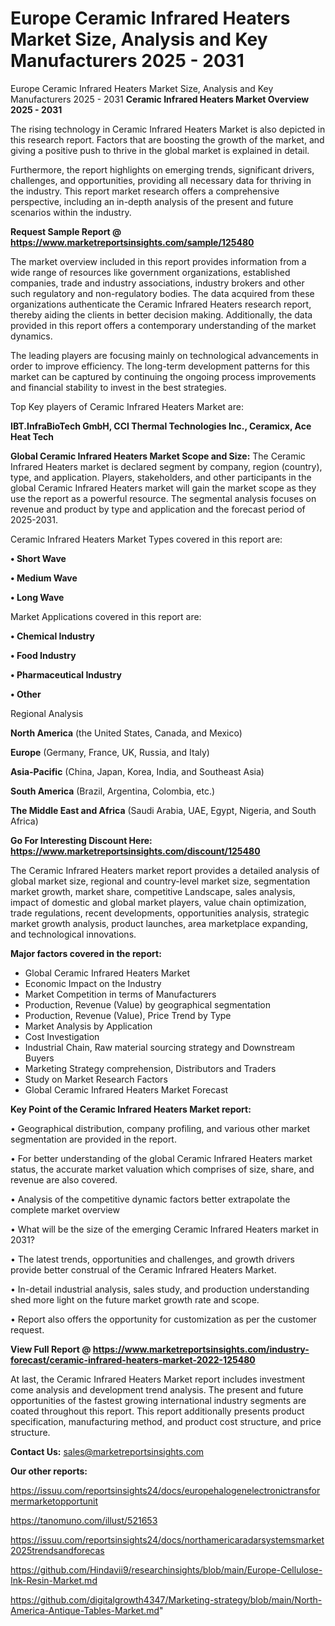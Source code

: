 # Europe Ceramic Infrared Heaters Market Size, Analysis and Key Manufacturers 2025 - 2031
Europe Ceramic Infrared Heaters Market Size, Analysis and Key Manufacturers 2025 - 2031
<Strong> Ceramic Infrared Heaters Market Overview 2025 - 2031</strong>

The rising technology in Ceramic Infrared Heaters Market is also depicted in this research report. Factors that are boosting the growth of the market, and giving a positive push to thrive in the global market is explained in detail.

Furthermore, the report highlights on emerging trends, significant drivers, challenges, and opportunities, providing all necessary data for thriving in the industry. This report market research offers a comprehensive perspective, including an in-depth analysis of the present and future scenarios within the industry.

<strong>Request Sample Report @ <a href=https://www.marketreportsinsights.com/sample/125480>https://www.marketreportsinsights.com/sample/125480</a></strong>

The market overview included in this report provides information from a wide range of resources like government organizations, established companies, trade and industry associations, industry brokers and other such regulatory and non-regulatory bodies. The data acquired from these organizations authenticate the Ceramic Infrared Heaters research report, thereby aiding the clients in better decision making. Additionally, the data provided in this report offers a contemporary understanding of the market dynamics.

The leading players are focusing mainly on technological advancements in order to improve efficiency. The long-term development patterns for this market can be captured by continuing the ongoing process improvements and financial stability to invest in the best strategies.

Top Key players of Ceramic Infrared Heaters Market are:

<strong>IBT.InfraBioTech GmbH, CCI Thermal Technologies Inc., Ceramicx, Ace Heat Tech</strong>

<strong><b>Global Ceramic Infrared Heaters Market Scope and Size:</b></strong>
The Ceramic Infrared Heaters market is declared segment by company, region (country), type, and application. Players, stakeholders, and other participants in the global Ceramic Infrared Heaters market will gain the market scope as they use the report as a powerful resource. The segmental analysis focuses on revenue and product by type and application and the forecast period of 2025-2031.

Ceramic Infrared Heaters Market Types covered in this report are:

<strong>• Short Wave

• Medium Wave

• Long Wave</strong>

Market Applications covered in this report are:

<strong>• Chemical Industry

• Food Industry

• Pharmaceutical Industry

• Other</strong> 

Regional Analysis

<strong>North America</strong> (the United States, Canada, and Mexico)

<strong>Europe</strong> (Germany, France, UK, Russia, and Italy)

<strong>Asia-Pacific</strong> (China, Japan, Korea, India, and Southeast Asia)

<strong>South America</strong> (Brazil, Argentina, Colombia, etc.)

<strong>The Middle East and Africa</strong> (Saudi Arabia, UAE, Egypt, Nigeria, and South Africa)

<strong>Go For Interesting Discount Here: <a href=https://www.marketreportsinsights.com/discount/125480>https://www.marketreportsinsights.com/discount/125480</a></strong>

The Ceramic Infrared Heaters market report provides a detailed analysis of global market size, regional and country-level market size, segmentation market growth, market share, competitive Landscape, sales analysis, impact of domestic and global market players, value chain optimization, trade regulations, recent developments, opportunities analysis, strategic market growth analysis, product launches, area marketplace expanding, and technological innovations.

<strong><b>Major factors covered in the report:</b></strong>
<ul>
  <li>Global Ceramic Infrared Heaters Market </li>
  <li>Economic Impact on the Industry</li>
  <li>Market Competition in terms of Manufacturers</li>
  <li>Production, Revenue (Value) by geographical segmentation</li>
  <li>Production, Revenue (Value), Price Trend by Type</li>
  <li>Market Analysis by Application</li>
  <li>Cost Investigation</li>
  <li>Industrial Chain, Raw material sourcing strategy and Downstream Buyers</li>
  <li>Marketing Strategy comprehension, Distributors and Traders</li>
  <li>Study on Market Research Factors</li>
  <li>Global Ceramic Infrared Heaters Market Forecast</li>
</ul>

<strong><b>Key Point of the Ceramic Infrared Heaters Market report:</b></strong>

• Geographical distribution, company profiling, and various other market segmentation are provided in the report.

• For better understanding of the global Ceramic Infrared Heaters market status, the accurate market valuation which comprises of size, share, and revenue are also covered.

• Analysis of the competitive dynamic factors better extrapolate the complete market overview

• What will be the size of the emerging Ceramic Infrared Heaters market in 2031?

• The latest trends, opportunities and challenges, and growth drivers provide better construal of the Ceramic Infrared Heaters Market.

• In-detail industrial analysis, sales study, and production understanding shed more light on the future market growth rate and scope.

• Report also offers the opportunity for customization as per the customer request.

<strong><b>View Full Report @ <a href=https://www.marketreportsinsights.com/industry-forecast/ceramic-infrared-heaters-market-2022-125480>https://www.marketreportsinsights.com/industry-forecast/ceramic-infrared-heaters-market-2022-125480</a></b></strong>


At last, the Ceramic Infrared Heaters Market report includes investment come analysis and development trend analysis. The present and future opportunities of the fastest growing international industry segments are coated throughout this report. This report additionally presents product specification, manufacturing method, and product cost structure, and price structure.

<strong>Contact Us:</strong>
sales@marketreportsinsights.com

<strong>Our other reports:</strong>

<a href=https://issuu.com/reportsinsights24/docs/europehalogenelectronictransformermarketopportunit>https://issuu.com/reportsinsights24/docs/europehalogenelectronictransformermarketopportunit</a>

<a href=https://tanomuno.com/illust/521653>https://tanomuno.com/illust/521653</a>

<a href=https://issuu.com/reportsinsights24/docs/northamericaradarsystemsmarket2025trendsandforecas>https://issuu.com/reportsinsights24/docs/northamericaradarsystemsmarket2025trendsandforecas</a>

<a href=https://github.com/Hindavii9/researchinsights/blob/main/Europe-Cellulose-Ink-Resin-Market.md>https://github.com/Hindavii9/researchinsights/blob/main/Europe-Cellulose-Ink-Resin-Market.md</a>

<a href=https://github.com/digitalgrowth4347/Marketing-strategy/blob/main/North-America-Antique-Tables-Market.md>https://github.com/digitalgrowth4347/Marketing-strategy/blob/main/North-America-Antique-Tables-Market.md</a>"
